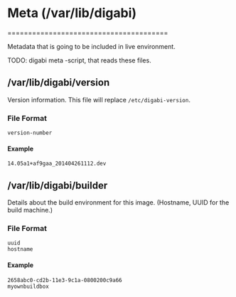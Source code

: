 # Meta (/var/lib/digabi)
=======================================

Metadata that is going to be included in live environment.

TODO: digabi meta -script, that reads these files.



## /var/lib/digabi/version
Version information. This file will replace `/etc/digabi-version`.

### File Format

    version-number

#### Example

    14.05a1+af9gaa_201404261112.dev


## /var/lib/digabi/builder
Details about the build environment for this image. (Hostname, UUID for the build machine.)

### File Format

    uuid
    hostname


#### Example

    2658abc0-cd2b-11e3-9c1a-0800200c9a66
    myownbuildbox

